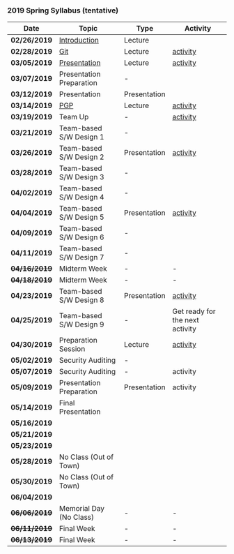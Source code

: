 ### 2019 Spring Syllabus (tentative)

| Date               | Topic                                                                                | Type         | Activity                        |
|--------------------|--------------------------------------------------------------------------------------|--------------|---------------------------------|
| **02/26/2019**     | [Introduction](https://softsec.kaist.ac.kr/depot/sangkilc/is521/01-Intro.pdf)        | Lecture      |                                 |
| **02/28/2019**     | [Git](https://softsec.kaist.ac.kr/depot/sangkilc/is521/02-GIT.pdf)                   | Lecture      | [activity](Activities/0228.md)  |
| **03/05/2019**     | [Presentation](https://softsec.kaist.ac.kr/depot/sangkilc/is521/03-Presentation.pdf) | Lecture      | [activity](Activities/0305.md)  |
| **03/07/2019**     | Presentation Preparation                                                             | -            |                                 |
| **03/12/2019**     | Presentation                                                                         | Presentation |                                 |
| **03/14/2019**     | [PGP](https://softsec.kaist.ac.kr/depot/sangkilc/is521/04-PGP.pdf)                   | Lecture      | [activity](Activities/0314.md)  |
| **03/19/2019**     | Team Up                                                                              | -            | [activity](Activities/0319.md)  |
| **03/21/2019**     | Team-based S/W Design 1                                                              | -            |                                 |
| **03/26/2019**     | Team-based S/W Design 2                                                              | Presentation | [activity](Activities/0326.md)  |
| **03/28/2019**     | Team-based S/W Design 3                                                              | -            |                                 |
| **04/02/2019**     | Team-based S/W Design 4                                                              | -            |                                 |
| **04/04/2019**     | Team-based S/W Design 5                                                              | Presentation | [activity](Activities/0404.md)  |
| **04/09/2019**     | Team-based S/W Design 6                                                              | -            |                                 |
| **04/11/2019**     | Team-based S/W Design 7                                                              | -            |                                 |
| ~~**04/16/2019**~~ | Midterm Week                                                                         | -            | -                               |
| ~~**04/18/2019**~~ | Midterm Week                                                                         | -            | -                               |
| **04/23/2019**     | Team-based S/W Design 8                                                              | Presentation | [activity](Activities/0423.md)  |
| **04/25/2019**     | Team-based S/W Design 9                                                              | -            | Get ready for the next activity |
| **04/30/2019**     | Preparation Session                                                                  | Lecture      | [activity](Activities/0430.md)  |
| **05/02/2019**     | Security Auditing                                                                    | -            |                                 |
| **05/07/2019**     | Security Auditing                                                                    | -            | activity                        |
| **05/09/2019**     | Presentation Preparation                                                             | Presentation | activity                        |
| **05/14/2019**     | Final Presentation                                                                   |              |                                 |
| **05/16/2019**     |                                                                                      |              |                                 |
| **05/21/2019**     |                                                                                      |              |                                 |
| **05/23/2019**     |                                                                                      |              |                                 |
| **05/28/2019**     | No Class (Out of Town)                                                               |              |                                 |
| **05/30/2019**     | No Class (Out of Town)                                                               |              |                                 |
| **06/04/2019**     |                                                                                      |              |                                 |
| ~~**06/06/2019**~~ | Memorial Day (No Class)                                                              | -            | -                               |
| ~~**06/11/2019**~~ | Final Week                                                                           | -            | -                               |
| ~~**06/13/2019**~~ | Final Week                                                                           | -            | -                               |
